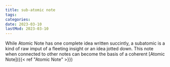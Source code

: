 ```yaml
---
title: sub-atomic note
tags:
categories:
date: 2023-03-10
lastMod: 2023-03-10
---
```

While Atomic Note has one complete idea written succintly, a subatomic is a kind of raw imput of a fleeting insight or an idea jotted down. This note when connected to other notes can become the basis of a coherent [Atomic Note]({{< ref "Atomic Note" >}})
